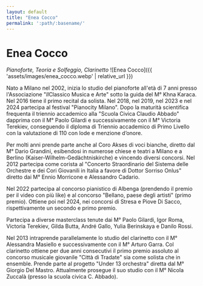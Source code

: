 ```yaml
---
layout: default
title: "Enea Cocco"
permalink: ':path/:basename/'
---
```


# Enea Cocco
*Pianoforte, Teoria e Solfeggio, Clarinetto*
![Enea Cocco]({{ 'assets/images/enea_cocco.webp' | relative_url }})

Nato a Milano nel 2002, inizia lo studio del pianoforte all'età di 7 anni presso l'Associazione "*Il*Classico Musica e Arte" sotto la guida del M° Khna Karaca. Nel 2016 tiene il primo recital da solista. Nel 2018, nel 2019, nel 2023 e nel 2024 partecipa al festival "Pianocity Milano". Dopo la maturità scientifica frequenta il triennio accademico alla "Scuola Civica Claudio Abbado" dapprima con il M° Paolo Gilardi e successivamente con il M° Victoria Terekiev, conseguendo il diploma di Triennio accademico di Primo Livello con la valutazione di 110 con lode e menzione d’onore.

Per molti anni prende parte anche al Coro Akses di voci bianche, diretto dal M° Dario Grandini, esibendosi in numerose chiese e teatri a Milano e a Berlino (Kaiser-Wilhelm-Gedächtniskirche) e vincendo diversi concorsi. Nel 2012 partecipa come corista al "Concerto Straordinario del Sistema delle Orchestre e dei Cori Giovanili in Italia a favore di Dottor Sorriso Onlus" diretto dai M° Ennio Morricone e Alessandro Cadario.

Nel 2022 partecipa al concorso pianistico di Albenga (prendendo il premio per il video con più like) e al concorso "Bellano, paese degli artisti" (primo premio). Ottiene poi nel 2024, nei concorsi di Stresa e Piove Di Sacco, rispettivamente un secondo e primo premio.

Partecipa a diverse masterclass tenute dai M° Paolo Gilardi, Igor Roma, Victoria Terekiev, Gilda Butta, André Gallo, Yulia Berinskaya e Danilo Rossi.

Nel 2013 intraprende parallelamente lo studio del clarinetto con il M° Alessandra Masiello e successivamente con il M° Arturo Garra. Col clarinetto ottiene per due anni consecutivi il primo premio assoluto al concorso musicale giovanile "Città di Tradate" sia come solista che in ensemble. Prende parte al progetto "Under 13 orchestra" diretta dal M° Giorgio Del Mastro. Attualmente prosegue il suo studio con il M° Nicola Zuccalà (presso la scuola civica C. Abbado).
